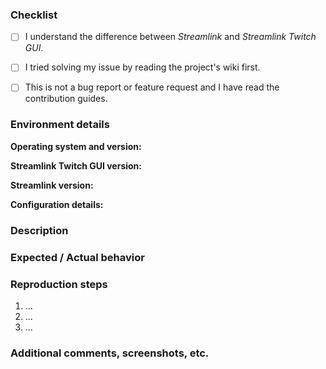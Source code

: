 <!--
Thanks for reporting an issue!

This template should only be used if your issue doesn't match the other more specific ones.

First, read the contribution guidelines:
https://github.com/streamlink/streamlink-twitch-gui/blob/master/CONTRIBUTING.md

Also check the list of already opened and closed issues:
https://github.com/streamlink/streamlink-twitch-gui/issues?q=is%3Aissue

Please see the text preview to avoid unnecessary formatting errors.
-->


### Checklist

<!-- Replace [ ] with [x] in order to check the box -->
- [ ] I understand the difference between *Streamlink* and *Streamlink Twitch GUI*.
- [ ] I tried solving my issue by reading the project's wiki first.
- [ ] This is not a bug report or feature request and I have read the contribution guides.


### Environment details

**Operating system and version:**  
<!-- Windows 10, macOS 10.13, Ubuntu 18.04, etc. -->

**Streamlink Twitch GUI version:**  
<!-- See the exact version being used in the About menu -->

**Streamlink version:**  
<!-- Make sure when checking Streamlink's version that Streamlink Twitch GUI is using the same Streamlink version and installation path -->

**Configuration details:**  
<!-- Specific settings or other operating system details -->


### Description

<!-- Explain the issue as thoroughly as you can. Don't leave out information which is necessary for the developers to fully understand the problem. -->


### Expected / Actual behavior

<!-- What do you expect to happen, and what is actually happening? -->


### Reproduction steps

<!-- How can this issue be reproduced? Please note the exact steps below using the list format supplied. If you need more steps please add them. -->

1. ...
2. ...
3. ...


### Additional comments, screenshots, etc.


